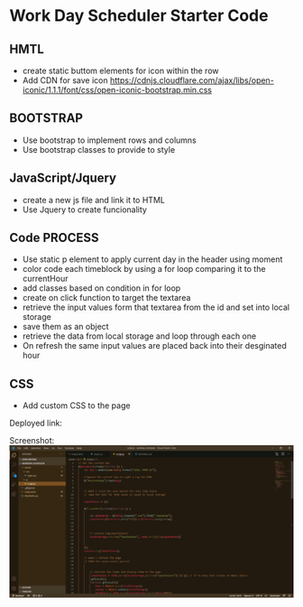 # Work Day Scheduler Starter Code
## HMTL
* create static buttom elements for icon within the row
* Add CDN for save icon https://cdnjs.cloudflare.com/ajax/libs/open-iconic/1.1.1/font/css/open-iconic-bootstrap.min.css
## BOOTSTRAP
* Use bootstrap to implement rows and columns
* Use bootstrap classes to provide to style
## JavaScript/Jquery
* create a new js file and link it to HTML
* Use Jquery to create funcionality
## Code PROCESS
* Use static p element to apply current day in the header using moment
* color code each timeblock by using a for loop comparing it to the currentHour
* add classes based on condition in for loop
* create on click function to target the textarea 
* retrieve the input values form that textarea from the id and set into local storage 
* save them as an object
* retrieve the data from local storage and loop through each one 
* On refresh the same input values are placed back into their desginated hour
## CSS
* Add custom CSS to the page 

Deployed link: 

Screenshot:
 ![Image](assets/scriptScreenshot.png)



